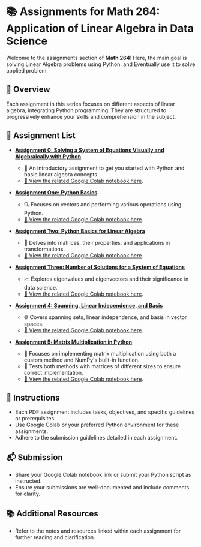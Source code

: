 # 📚 Assignments for Math 264: Application of Linear Algebra in Data Science

Welcome to the assignments section of **Math 264**! Here, the main goal is solving Linear Algebra problems using Python. and Eventually use it to solve applied problem. 

## 🌟 Overview

Each assignment in this series focuses on different aspects of linear algebra, integrating Python programming. They are structured to progressively enhance your skills and comprehension in the subject.

## 📝 Assignment List

- [**Assignment 0: Solving a System of Equations Visually and Algebraically with Python**](./Math264_Python_HW0.pdf)
  - 🚀 An introductory assignment to get you started with Python and basic linear algebra concepts.
  - [🔗 View the related Google Colab notebook here](./Math264_Assinment_0.ipynb).
  
- [**Assignment One: Python Basics**](./Math264_Python_HW1.pdf)
  - 🔍 Focuses on vectors and performing various operations using Python.
  - [🔗 View the related Google Colab notebook here](./Tutorial_Assignment_One_Python_Basics_for_Linear_Algebra.ipynb).

- [**Assignment Two: Python Basics for Linear Algebra**](./Math264_Python_HW2.pdf)
  - 🧮 Delves into matrices, their properties, and applications in transformations.
  - [🔗 View the related Google Colab notebook here](./Tutorial_Assignment_Two.ipynb).

- [**Assignment Three: Number of Solutions for a System of Equations**](./Math264_Python_HW3.pdf)
  - 📈 Explores eigenvalues and eigenvectors and their significance in data science.
  - [🔗 View the related Google Colab notebook here](./Tutorial_Assignment_Three_.ipynb).

- [**Assignment 4: Spanning, Linear Independence, and Basis**](./Math264_Python_HW4.pdf)
  - 🌐 Covers spanning sets, linear independence, and basis in vector spaces.
  - [🔗 View the related Google Colab notebook here](./Tutorial_Assignment_Four_Python_Basics_for_Linear_Algebra.ipynb).
 
    
- [**Assignment 5: Matrix Multiplication in Python**](./Python_Programming_101_HW5.pdf)
  - 🧮 Focuses on implementing matrix multiplication using both a custom method and NumPy's built-in function.
  - 🔄 Tests both methods with matrices of different sizes to ensure correct implementation.
  - [🔗 View the related Google Colab notebook here](./Tutorial_Assignment_Five_Matrix_Multiplication.ipynb).


## 📖 Instructions

- Each PDF assignment includes tasks, objectives, and specific guidelines or prerequisites.
- Use Google Colab or your preferred Python environment for these assignments.
- Adhere to the submission guidelines detailed in each assignment.

## 📬 Submission

- Share your Google Colab notebook link or submit your Python script as instructed.
- Ensure your submissions are well-documented and include comments for clarity.

## 📚 Additional Resources

- Refer to the notes and resources linked within each assignment for further reading and clarification.
